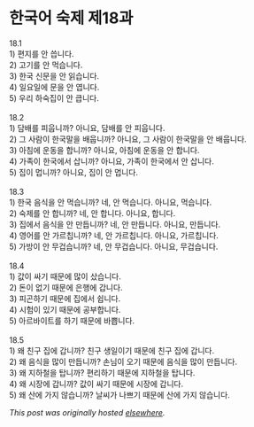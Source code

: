 # 한국어 숙제 제18과

<p>18.1<br>1) &#54200;&#51648;&#47484; &#50504; &#50433;&#45768;&#45796;.<br>2) &#44256;&#44592;&#47484; &#50504; &#47673;&#49845;&#45768;&#45796;.<br>3) &#54620;&#44397; &#49888;&#47928;&#51012; &#50504; &#51069;&#49845;&#45768;&#45796;.<br>4) &#51068;&#50836;&#51068;&#50640; &#47928;&#51012; &#50504; &#50685;&#45768;&#45796;.<br>5) &#50864;&#47532; &#54616;&#49689;&#51665;&#51060; &#50504; &#53373;&#45768;&#45796;.<br><br>18.2<br>1) &#45812;&#48176;&#47484; &#54588;&#50881;&#45768;&#44620;?  &#50500;&#45768;&#50836;, &#45812;&#48176;&#47484; &#50504; &#54588;&#50881;&#45768;&#45796;.<br>2) &#44536; &#49324;&#46988;&#51060; &#54620;&#44397;&#47568;&#51012; &#48176;&#50881;&#45768;&#44620;?  &#50500;&#45768;&#50836;, &#44536; &#49324;&#46988;&#51060; &#54620;&#44397;&#47568;&#51012; &#50504; &#48176;&#50881;&#45768;&#45796;.<br>3) &#50500;&#52840;&#50640; &#50868;&#46041;&#51012; &#54633;&#45768;&#44620;?  &#50500;&#45768;&#50836;, &#50500;&#52840;&#50640; &#50868;&#46041;&#51012; &#50504; &#54633;&#45768;&#45796;.<br>4) &#44032;&#51313;&#51060; &#54620;&#44397;&#50640;&#49436; &#49341;&#45768;&#44620;?  &#50500;&#45768;&#50836;, &#44032;&#51313;&#51060; &#54620;&#44397;&#50640;&#49436; &#50504; &#49341;&#45768;&#45796;.<br>5) &#51665;&#51060; &#47689;&#45768;&#44620;?  &#50500;&#45768;&#50836;, &#51665;&#51060; &#50504; &#47689;&#45768;&#45796;.<br><br>18.3<br>1) &#54620;&#44397; &#51020;&#49885;&#51012; &#50504; &#47673;&#49845;&#45768;&#44620;?  &#45348;, &#50504; &#47673;&#49845;&#45768;&#45796;.  &#50500;&#45768;&#50836;, &#47673;&#49845;&#45768;&#45796;.<br>2) &#49689;&#51228;&#47484; &#50504; &#54633;&#45768;&#44620;?  &#45348;, &#50504; &#54633;&#45768;&#45796;.  &#50500;&#45768;&#50836;, &#54633;&#45768;&#45796;.<br>3) &#51665;&#50640;&#49436; &#51020;&#49885;&#51012; &#50504; &#47564;&#46317;&#45768;&#44620;?  &#45348;, &#50504; &#47564;&#46317;&#45768;&#45796;.  &#50500;&#45768;&#50836;, &#47564;&#46317;&#45768;&#45796;.<br>4) &#50689;&#50612;&#47484; &#50504; &#44032;&#47476;&#52841;&#45768;&#44620;?  &#45348;, &#50504; &#44032;&#47476;&#52841;&#45768;&#45796;.  &#50500;&#45768;&#50836;, &#44032;&#47476;&#52841;&#45768;&#45796;.<br>5) &#44032;&#48169;&#51060; &#50504; &#47924;&#44161;&#49845;&#45768;&#44620;?  &#45348;, &#50504; &#47924;&#44161;&#49845;&#45768;&#45796;.  &#50500;&#45768;&#50836;, &#47924;&#44161;&#49845;&#45768;&#45796;.<br><br>18.4<br>1) &#44050;&#51060; &#49912;&#44592; &#46412;&#47928;&#50640; &#47566;&#51060; &#49344;&#49845;&#45768;&#45796;.<br>2) &#46024;&#51060; &#50630;&#44592; &#46412;&#47928;&#50640; &#51008;&#54665;&#50640; &#44049;&#45768;&#45796;.<br>3) &#54588;&#44260;&#54616;&#44592; &#46412;&#47928;&#50640; &#51665;&#50640;&#49436; &#49789;&#45768;&#45796;.<br>4) &#49884;&#54744;&#51060; &#51080;&#44592; &#46412;&#47928;&#50640; &#44277;&#48512;&#54633;&#45768;&#45796;.<br>5) &#50500;&#47476;&#48148;&#51060;&#53944;&#47484; &#54616;&#44592; &#46412;&#47928;&#50640; &#48148;&#49257;&#45768;&#45796;.<br><br>18.5<br>1) &#50780; &#52828;&#44396; &#51665;&#50640; &#44049;&#45768;&#44620;?  &#52828;&#44396; &#49373;&#51068;&#51060;&#44592; &#46412;&#47928;&#50640; &#52828;&#44396; &#51665;&#50640; &#44049;&#45768;&#45796;.<br>2) &#50780; &#51020;&#49885;&#51012; &#47566;&#51060; &#47564;&#46317;&#45768;&#44620;?  &#49552;&#45784;&#51060; &#50724;&#44592; &#46412;&#47928;&#50640; &#51020;&#49885;&#51012; &#47566;&#51060; &#47564;&#46317;&#45768;&#45796;.<br>3) &#50780; &#51648;&#54616;&#52384;&#51012; &#53457;&#45768;&#44620;?  &#54200;&#47532;&#54616;&#44592; &#46412;&#47928;&#50640; &#51648;&#54616;&#52384;&#51012; &#53457;&#45768;&#45796;.<br>4) &#50780; &#49884;&#51109;&#50640; &#44049;&#45768;&#44620;?  &#44050;&#51060; &#49912;&#44592; &#46412;&#47928;&#50640; &#49884;&#51109;&#50640; &#44049;&#45768;&#45796;.<br>5) &#50780; &#49328;&#50640; &#44032;&#51648; &#50506;&#49845;&#45768;&#44620;?  &#45216;&#50472;&#44032; &#45208;&#49240;&#44592; &#46412;&#47928;&#50640; &#49328;&#50640; &#44032;&#51648; &#50506;&#49845;&#45768;&#45796;.</p>


*This post was originally hosted [elsewhere](http://planspace.blogspot.com/2009/01/18.html).*
